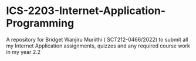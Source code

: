 # ICS-2203-Internet-Application-Programming
A repository for Bridget Wanjiru Muriithi ( SCT212-0466/2022) to submit all my Internet Application assignments, quizzes and any required course work in my year 2.2

